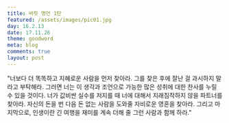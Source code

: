 ```yaml
---
title: 버핏 명언 1탄
featured: /assets/images/pic01.jpg
day: 16.2.13
date: 17.11.26
theme: goodword
meta: blog
comments: true
layout: post
---
```


"너보다 더 똑똑하고 지혜로운 사람을 먼저 찾아라. 그를 찾은 후에 잘난 걸 과시하지 말라고 부탁해라. 그러면 너는 이 생각과 조언으로 가능한 많은 성취에 대한 찬사를 누릴 수 있을 것이다. 너가 값비싼 실수를 저지를 때 너에 대해서 지래짐작하지 않을 파트너를 찾아라. 자신의 돈을 번 다음 돈 없는 사람을 도와줄 자비로운 영혼을 찾아라. 그리고 마지막으로, 인생이란 긴 여행을 재미를 계속 더해 줄 그런 사람과 함께 하라."